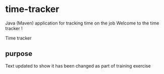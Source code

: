 # time-tracker

Java (Maven) application for tracking time on the job
Welcome to the time tracker !

Time tracker

## purpose

Text updated to show it has been changed as part of training exercise
